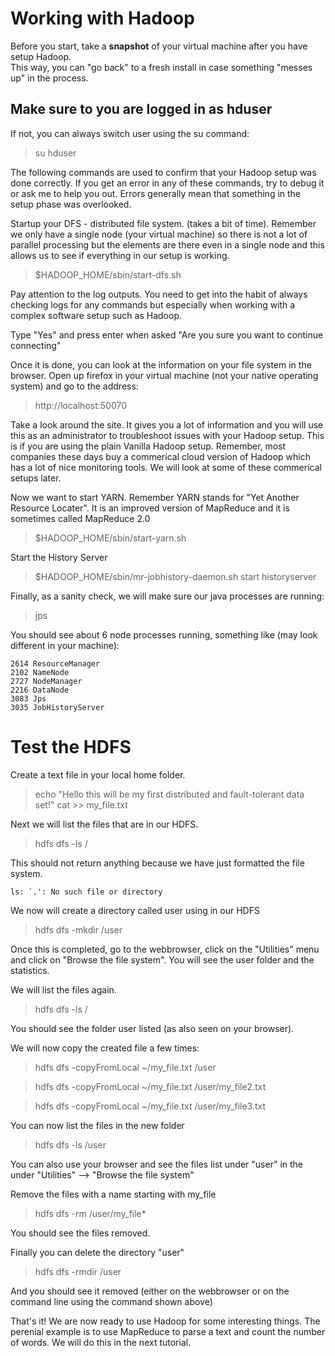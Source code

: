 # Working with Hadoop

Before you start, take a <b>snapshot</b> of your virtual machine after you have setup Hadoop.  
This way, you can "go back" to a fresh install in case something "messes up" in the process.

## Make sure to you are logged in as hduser

If not, you can always switch user using the su command:

> su hduser

The following commands are used to confirm that your Hadoop setup was done correctly.  If you get an error in any of these commands, try to debug it or ask me to help you out.  Errors generally mean that something in the setup phase was overlooked.

Startup your DFS - distributed file system. (takes a bit of time).
Remember we only have a single node (your virtual machine) so there is not a lot of parallel processing but the elements are there even in a single node and this allows us to see if everything in our setup is working.

> $HADOOP_HOME/sbin/start-dfs.sh

Pay attention to the log outputs. You need to get into the habit of always checking logs for any commands but especially when working with a complex software setup such as Hadoop.

Type "Yes" and press enter when asked "Are you sure you want to continue connecting"

Once it is done, you can look at the information on your file system in the browser.  Open up firefox in your virtual machine (not your native operating system) and go to the address:

> http://localhost:50070

Take a look around the site.  It gives you a lot of information and you will use this as an administrator to troubleshoot issues with your Hadoop setup.  This is if you are using the plain Vanilla Hadoop setup.  Remember, most companies these days buy a commerical cloud version of Hadoop which has a lot of nice monitoring tools.  We will look at some of these commerical setups later.

Now we want to start YARN.  Remember YARN stands for "Yet Another Resource Locater".  It is an improved version of MapReduce and it is sometimes called MapReduce 2.0

> $HADOOP_HOME/sbin/start-yarn.sh

Start the History Server

> $HADOOP_HOME/sbin/mr-jobhistory-daemon.sh start historyserver

Finally, as a sanity check, we will make sure our java processes are running:

> jps 

You should see about 6 node processes running, something like (may look different in your machine):
```
2614 ResourceManager
2102 NameNode
2727 NodeManager
2216 DataNode
3083 Jps
3035 JobHistoryServer
```

# Test the HDFS 

Create a text file in your local home folder.

> echo "Hello this will be my first distributed and fault-tolerant data set\!" cat >> my_file.txt

Next we will list the files that are in our HDFS.

> hdfs dfs -ls /

This should not return anything because we have just formatted the file system.

```
ls: `.': No such file or directory
```

We now will create a directory called user using in our HDFS

> hdfs dfs -mkdir /user

Once this is completed, go to the webbrowser, click on the "Utilities" menu and click on "Browse the file system".  You will see the user folder and the statistics.

We will list the files again.

> hdfs dfs -ls /

You should see the folder user listed (as also seen on your browser).

We will now copy the created file a few times:

> hdfs dfs -copyFromLocal ~/my_file.txt /user

> hdfs dfs -copyFromLocal ~/my_file.txt /user/my_file2.txt

> hdfs dfs -copyFromLocal ~/my_file.txt /user/my_file3.txt

You can now list the files in the new folder

> hdfs dfs -ls /user

You can also use your browser and see the files list under "user" in the under "Utilities" --> "Browse the file system"

Remove the files with a name starting with my_file

> hdfs dfs -rm /user/my_file*

You should see the files removed.

Finally you can delete the directory "user"

> hdfs dfs -rmdir /user

And you should see it removed (either on the webbrowser or on the command line using the command shown above)

That's it! We are now ready to use Hadoop for some interesting things.  The perenial example is to use MapReduce to parse a text and count the number of words.  We will do this in the next tutorial.
